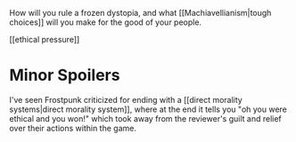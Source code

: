 How will you rule a frozen dystopia, and what [[Machiavellianism|tough choices]] will you make for the good of your people.

[[ethical pressure]]

# Minor Spoilers

I've seen Frostpunk criticized for ending with a [[direct morality systems|direct morality system]], where at the end it tells you "oh you were ethical and you won!" which took away from the reviewer's guilt and relief over their actions within the game.

